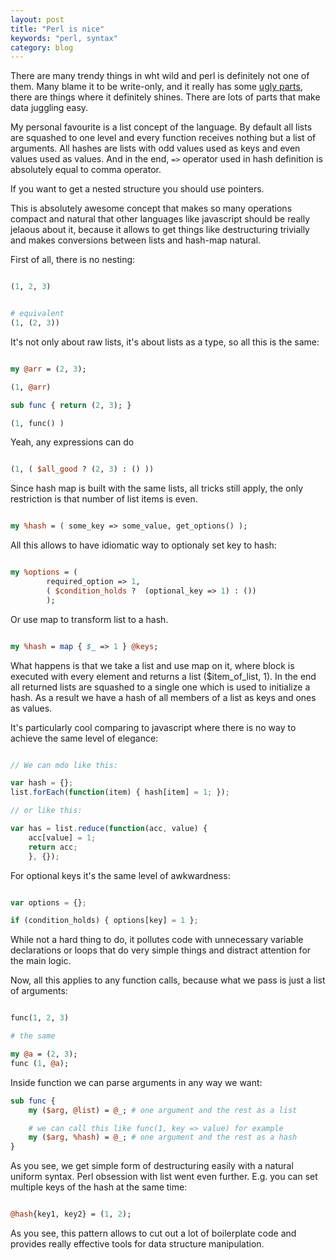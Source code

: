 ```yaml
---
layout: post
title: "Perl is nice"
keywords: "perl, syntax"
category: blog
---
```


There are many trendy things in wht wild and perl is definitely not one of them.
Many blame it to be write-only, and it really has some [ugly parts](http://stackoverflow.com/questions/35227290/determining-if-a-perl-scalar-is-a-string-or-integer),
there are things where it definitely shines. There are lots of parts that make
data juggling easy.

My personal favourite is a list concept of the language. By default all lists are squashed
to one level and every function receives nothing but a list of arguments. All hashes are lists
with odd values used as keys and even values used as values. And in the end,
`=>` operator used in hash definition is absolutely equal to comma operator.

If you want to get a nested structure you should use pointers.

This is absolutely awesome concept that makes so many operations compact and natural that
other languages like javascript should be really jelaous about it, because it allows to get
things like destructuring trivially and makes conversions between lists and hash-map natural.

First of all, there is no nesting:

```perl

(1, 2, 3)


# equivalent
(1, (2, 3))
```

It's not only about raw lists, it's about lists as a type, so all this is the same:

```perl

my @arr = (2, 3);

(1, @arr)

sub func { return (2, 3); }

(1, func() )

```

Yeah, any expressions can do

```perl

(1, ( $all_good ? (2, 3) : () ))

```

Since hash map is built with the same lists, all tricks still apply, the only restriction is
that number of list items is even.

```perl

my %hash = ( some_key => some_value, get_options() );

```

All this allows to have idiomatic way to optionaly set key to hash:

```perl

my %options = (
        required_option => 1,
        ( $condition_holds ?  (optional_key => 1) : ())
        );

```

Or use map to transform list to a hash.

```perl

my %hash = map { $_ => 1 } @keys;

```

What happens is that we take a list and use map on it, where block is executed with every
element and returns a list ($item_of_list, 1). In the end all returned lists are squashed
to a single one which is used to initialize a hash. As a result we have a hash of all members
of a list as keys and ones as values.

It's particularly cool comparing to javascript where there is no way to achieve the same level
of elegance:

```javascript

// We can mdo like this:

var hash = {};
list.forEach(function(item) { hash[item] = 1; });

// or like this:

var has = list.reduce(function(acc, value) {
    acc[value] = 1;
    return acc;
    }, {});
```

For optional keys it's the same level of awkwardness:

```javascript

var options = {};

if (condition_holds) { options[key] = 1 };
```

While not a hard thing to do, it pollutes code with unnecessary variable declarations or loops
that do very simple things and distract attention for the main logic.

Now, all this applies to any function calls, because what we pass is just a list of arguments:

```perl

func(1, 2, 3)

# the same

my @a = (2, 3);
func (1, @a);
```

Inside function we can parse arguments in any way we want:

```perl
sub func {
    my ($arg, @list) = @_; # one argument and the rest as a list

    # we can call this like func(1, key => value) for example
    my ($arg, %hash) = @_; # one argument and the rest as a hash
}
```

As you see, we get simple form of destructuring easily with a natural
uniform syntax. Perl obsession with list went even further. E.g. you can
set multiple keys of the hash at the same time:

```perl

@hash{key1, key2} = (1, 2);
```

As you see, this pattern allows to cut out a lot of boilerplate code and
provides really effective tools for data structure manipulation.
